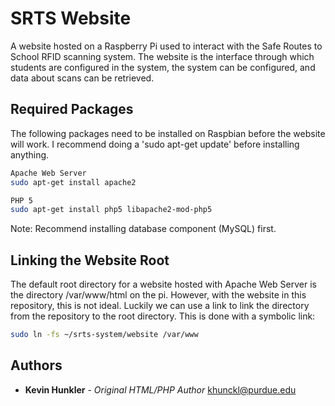 # SRTS Website

A website hosted on a Raspberry Pi used to interact with the Safe Routes to
School RFID scanning system. The website is the interface through which
students are configured in the system, the system can be configured,
and data about scans can be retrieved.

## Required Packages

The following packages need to be installed on Raspbian before the
website will work. I recommend doing a 'sudo apt-get update' before
installing anything.

```bash
Apache Web Server
sudo apt-get install apache2

PHP 5
sudo apt-get install php5 libapache2-mod-php5
```

Note: Recommend installing database component (MySQL) first.

## Linking the Website Root

The default root directory for a website hosted with Apache Web Server
is the directory /var/www/html on the pi. However, with the website in this
repository, this is not ideal. Luckily we can use a link to link the directory
from the repository to the root directory.
This is done with a symbolic link:

```bash
sudo ln -fs ~/srts-system/website /var/www
```

## Authors

* **Kevin Hunkler** - *Original HTML/PHP Author* [khunckl@purdue.edu](mailto:khunckl@purdue.edu)
